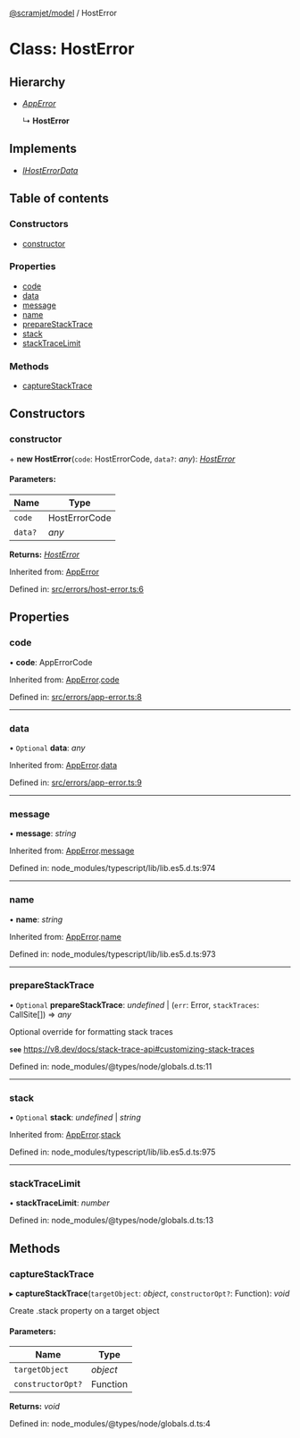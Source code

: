 [@scramjet/model](../README.md) / HostError

# Class: HostError

## Hierarchy

* [*AppError*](apperror.md)

  ↳ **HostError**

## Implements

* [*IHostErrorData*](../README.md#ihosterrordata)

## Table of contents

### Constructors

- [constructor](hosterror.md#constructor)

### Properties

- [code](hosterror.md#code)
- [data](hosterror.md#data)
- [message](hosterror.md#message)
- [name](hosterror.md#name)
- [prepareStackTrace](hosterror.md#preparestacktrace)
- [stack](hosterror.md#stack)
- [stackTraceLimit](hosterror.md#stacktracelimit)

### Methods

- [captureStackTrace](hosterror.md#capturestacktrace)

## Constructors

### constructor

\+ **new HostError**(`code`: HostErrorCode, `data?`: *any*): [*HostError*](hosterror.md)

#### Parameters:

Name | Type |
------ | ------ |
`code` | HostErrorCode |
`data?` | *any* |

**Returns:** [*HostError*](hosterror.md)

Inherited from: [AppError](apperror.md)

Defined in: [src/errors/host-error.ts:6](https://github.com/scramjet-cloud-platform/scramjet-csi-dev/blob/01ff585/packages/model/src/errors/host-error.ts#L6)

## Properties

### code

• **code**: AppErrorCode

Inherited from: [AppError](apperror.md).[code](apperror.md#code)

Defined in: [src/errors/app-error.ts:8](https://github.com/scramjet-cloud-platform/scramjet-csi-dev/blob/01ff585/packages/model/src/errors/app-error.ts#L8)

___

### data

• `Optional` **data**: *any*

Inherited from: [AppError](apperror.md).[data](apperror.md#data)

Defined in: [src/errors/app-error.ts:9](https://github.com/scramjet-cloud-platform/scramjet-csi-dev/blob/01ff585/packages/model/src/errors/app-error.ts#L9)

___

### message

• **message**: *string*

Inherited from: [AppError](apperror.md).[message](apperror.md#message)

Defined in: node_modules/typescript/lib/lib.es5.d.ts:974

___

### name

• **name**: *string*

Inherited from: [AppError](apperror.md).[name](apperror.md#name)

Defined in: node_modules/typescript/lib/lib.es5.d.ts:973

___

### prepareStackTrace

• `Optional` **prepareStackTrace**: *undefined* \| (`err`: Error, `stackTraces`: CallSite[]) => *any*

Optional override for formatting stack traces

**`see`** https://v8.dev/docs/stack-trace-api#customizing-stack-traces

Defined in: node_modules/@types/node/globals.d.ts:11

___

### stack

• `Optional` **stack**: *undefined* \| *string*

Inherited from: [AppError](apperror.md).[stack](apperror.md#stack)

Defined in: node_modules/typescript/lib/lib.es5.d.ts:975

___

### stackTraceLimit

• **stackTraceLimit**: *number*

Defined in: node_modules/@types/node/globals.d.ts:13

## Methods

### captureStackTrace

▸ **captureStackTrace**(`targetObject`: *object*, `constructorOpt?`: Function): *void*

Create .stack property on a target object

#### Parameters:

Name | Type |
------ | ------ |
`targetObject` | *object* |
`constructorOpt?` | Function |

**Returns:** *void*

Defined in: node_modules/@types/node/globals.d.ts:4
